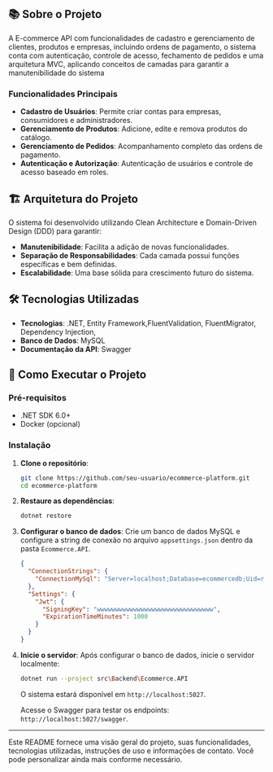 ## 📚 Sobre o Projeto

A E-commerce API com funcionalidades de cadastro e gerenciamento de clientes, produtos e empresas, incluindo ordens de pagamento, o sistema conta com autenticação, controle de acesso, fechamento de pedidos e uma arquitetura MVC, aplicando conceitos de camadas para garantir a manutenibilidade do sistema

### Funcionalidades Principais

- **Cadastro de Usuários**: Permite criar contas para empresas, consumidores e administradores.
- **Gerenciamento de Produtos**: Adicione, edite e remova produtos do catálogo.
- **Gerenciamento de Pedidos**: Acompanhamento completo das ordens de pagamento.
- **Autenticação e Autorização**: Autenticação de usuários e controle de acesso baseado em roles.

## 🏗️ Arquitetura do Projeto

O sistema foi desenvolvido utilizando Clean Architecture e Domain-Driven Design (DDD) para garantir:

- **Manutenibilidade**: Facilita a adição de novas funcionalidades.
- **Separação de Responsabilidades**: Cada camada possui funções específicas e bem definidas.
- **Escalabilidade**: Uma base sólida para crescimento futuro do sistema.

## 🛠️ Tecnologias Utilizadas

- **Tecnologias**: .NET, Entity Framework,FluentValidation, FluentMigrator, Dependency Injection, 
- **Banco de Dados**: MySQL
- **Documentação da API**: Swagger


## 🚀 Como Executar o Projeto

### Pré-requisitos

- .NET SDK 6.0+
- Docker (opcional)

### Instalação

1. **Clone o repositório**:
   ```sh
   git clone https://github.com/seu-usuario/ecommerce-platform.git
   cd ecommerce-platform
   ```

2. **Restaure as dependências**:
   ```sh
   dotnet restore
   ```

3. **Configurar o banco de dados**:
   Crie um banco de dados MySQL e configure a string de conexão no arquivo `appsettings.json` dentro da pasta `Ecommerce.API`.

   ```json
   {
     "ConnectionStrings": {
       "ConnectionMySql": "Server=localhost;Database=ecommercedb;Uid=root;Pwd=root;"
     },
     "Settings": {
       "Jwt": {
         "SigningKey": "wwwwwwwwwwwwwwwwwwwwwwwwwwwwwwww",
         "ExpirationTimeMinutes": 1000
       }
     }
   }
   ```

4. **Inicie o servidor**:
   Após configurar o banco de dados, inicie o servidor localmente:
   ```sh
   dotnet run --project src\Backend\Ecommerce.API
   ```

   O sistema estará disponível em `http://localhost:5027`.

   Acesse o Swagger para testar os endpoints: `http://localhost:5027/swagger`.




---

Este README fornece uma visão geral do projeto, suas funcionalidades, tecnologias utilizadas, instruções de uso e informações de contato. Você pode personalizar ainda mais conforme necessário.
